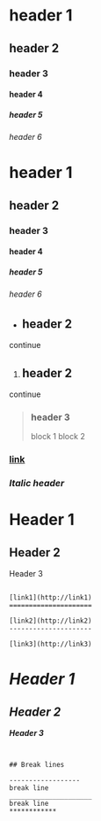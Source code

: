 # header 1
## header 2
### header 3
#### header 4
##### header 5
###### header 6

# header 1 #
## header 2 ##
### header 3 ###
#### header 4 ####
##### header 5 #####
###### header 6 ######


* ## header 2
 continue

1. ## header 2
 continue


> ### header 3
> block 1
> block 2

### [link](http://link)
### *Italic header*

Header 1
========

Header 2
--------

Header 3
~~~~~~~~

[link1](http://link1)
=====================

[link2](http://link2)
---------------------

[link3](http://link3)
~~~~~~~~~~~~~~~~~~~~


_***Header 1***_
================

_***Header 2***_
-----------------

_***Header 3***_
~~~~~~~~~~~~~~~~


## Break lines

------------------
break line
_____________________
break line
************
